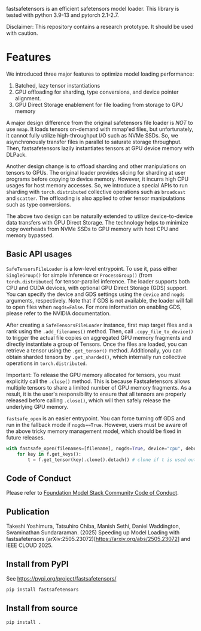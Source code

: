 fastsafetensors is an efficient safetensors model loader.
This library is tested with python 3.9-13 and pytorch 2.1-2.7.

Disclaimer: This repository contains a research prototype. It should be used with caution.

# Features

We introduced three major features to optimize model loading performance:
1. Batched, lazy tensor instantiations
2. GPU offloading for sharding, type conversions, and device pointer alignment.
3. GPU Direct Storage enablement for file loading from storage to GPU memory

A major design difference from the original safetensors file loader is *NOT* to use `mmap`.
It loads tensors on-demand with mmap'ed files,
but unfortunately, it cannot fully utilize high-throughput I/O such as NVMe SSDs.
So, we asynchronously transfer files in parallel to saturate storage throughput.
Then, fastsafetensors lazily instantiates tensors at GPU device memory with DLPack.

Another design change is to offload sharding and other manipulations on tensors to GPUs.
The original loader provides slicing for sharding at user programs before copying to device memory. However, it incurrs high CPU usages for host memory accesses.
So, we introduce a special APIs to run sharding with `torch.distributed` collective operations such as `broadcast` and `scatter`.
The offloading is also applied to other tensor manipulations such as type conversions.

The above two design can be naturally extended to utilize device-to-device data transfers with GPU Direct Storage.
The technology helps to minimize copy overheads from NVMe SSDs to GPU memory with host CPU and memory bypassed.

## Basic API usages

`SafeTensorsFileLoader` is a low-level entrypoint. To use it, pass either `SingleGroup()` for simple inference or `ProcessGroup()` (from `torch.distributed`) for tensor-parallel inference. The loader supports both CPU and CUDA devices, with optional GPU Direct Storage (GDS) support. You can specify the device and GDS settings using the `device` and `nogds` arguments, respectively. Note that if GDS is not available, the loader will fail to open files when `nogds=False`. For more information on enabling GDS, please refer to the NVIDIA documentation.

After creating a `SafeTensorsFileLoader` instance, first map target files and a rank using the `.add_filenames()` method. Then, call `.copy_file_to_device()` to trigger the actual file copies on aggregated GPU memory fragments and directly instantiate a group of Tensors. Once the files are loaded, you can retrieve a tensor using the `.get_tensor()` method. Additionally, you can obtain sharded tensors by `.get_sharded()`, which internally run collective operations in `torch.distributed`.

Important: To release the GPU memory allocated for tensors, you must explicitly call the `.close()` method. This is because Fastsafetensors allows multiple tensors to share a limited number of GPU memory fragments. As a result, it is the user's responsibility to ensure that all tensors are properly released before calling `.close()`, which will then safely release the underlying GPU memory.

`fastsafe_open` is an easier entrypoint. You can force turning off GDS and run in the fallback mode if `nogds==True`. However, users must be aware of the above tricky memory management model, which should be fixed in future releases.

```python
with fastsafe_open(filenames=[filename], nogds=True, device="cpu", debug_log=True) as f:
    for key in f.get_keys():
        t = f.get_tensor(key).clone().detach() # clone if t is used outside
```

## Code of Conduct

Please refer to [Foundation Model Stack Community Code of Conduct](https://github.com/foundation-model-stack/foundation-model-stack/blob/main/code-of-conduct.md).

## Publication

Takeshi Yoshimura, Tatsuhiro Chiba, Manish Sethi, Daniel Waddington, Swaminathan Sundararaman. (2025) Speeding up Model Loading with fastsafetensors (arXiv:2505.23072)[https://arxiv.org/abs/2505.23072] and IEEE CLOUD 2025.


## Install from PyPI

See https://pypi.org/project/fastsafetensors/

```bash
pip install fastsafetensors
```

## Install from source

```bash
pip install .
```
